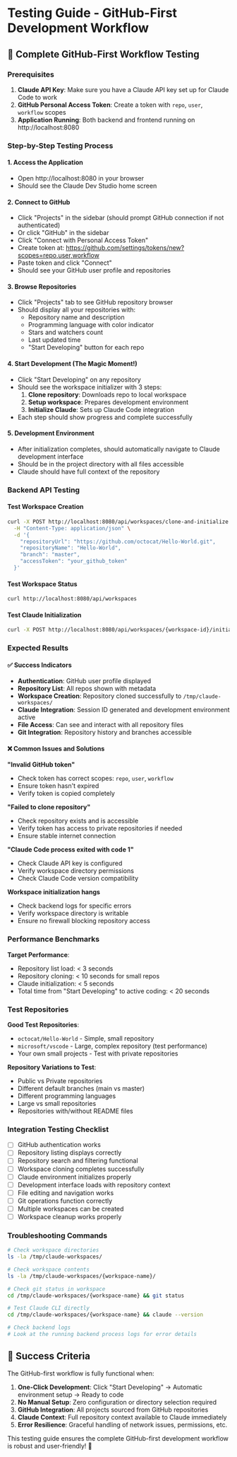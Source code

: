 # Testing Guide - GitHub-First Development Workflow

## 🚀 Complete GitHub-First Workflow Testing

### Prerequisites
1. **Claude API Key**: Make sure you have a Claude API key set up for Claude Code to work
2. **GitHub Personal Access Token**: Create a token with `repo`, `user`, `workflow` scopes
3. **Application Running**: Both backend and frontend running on http://localhost:8080

### Step-by-Step Testing Process

#### 1. Access the Application
- Open http://localhost:8080 in your browser
- Should see the Claude Dev Studio home screen

#### 2. Connect to GitHub
- Click "Projects" in the sidebar (should prompt GitHub connection if not authenticated)
- Or click "GitHub" in the sidebar
- Click "Connect with Personal Access Token"
- Create token at: https://github.com/settings/tokens/new?scopes=repo,user,workflow
- Paste token and click "Connect"
- Should see your GitHub user profile and repositories

#### 3. Browse Repositories
- Click "Projects" tab to see GitHub repository browser
- Should display all your repositories with:
  - Repository name and description
  - Programming language with color indicator
  - Stars and watchers count
  - Last updated time
  - "Start Developing" button for each repo

#### 4. Start Development (The Magic Moment!)
- Click "Start Developing" on any repository
- Should see the workspace initializer with 3 steps:
  1. **Clone repository**: Downloads repo to local workspace
  2. **Setup workspace**: Prepares development environment
  3. **Initialize Claude**: Sets up Claude Code integration
- Each step should show progress and complete successfully

#### 5. Development Environment
- After initialization completes, should automatically navigate to Claude development interface
- Should be in the project directory with all files accessible
- Claude should have full context of the repository

### Backend API Testing

#### Test Workspace Creation
```bash
curl -X POST http://localhost:8080/api/workspaces/clone-and-initialize \
  -H "Content-Type: application/json" \
  -d '{
    "repositoryUrl": "https://github.com/octocat/Hello-World.git",
    "repositoryName": "Hello-World",
    "branch": "master",
    "accessToken": "your_github_token"
  }'
```

#### Test Workspace Status
```bash
curl http://localhost:8080/api/workspaces
```

#### Test Claude Initialization
```bash
curl -X POST http://localhost:8080/api/workspaces/{workspace-id}/initialize-claude
```

### Expected Results

#### ✅ Success Indicators
- **Authentication**: GitHub user profile displayed
- **Repository List**: All repos shown with metadata
- **Workspace Creation**: Repository cloned successfully to `/tmp/claude-workspaces/`
- **Claude Integration**: Session ID generated and development environment active
- **File Access**: Can see and interact with all repository files
- **Git Integration**: Repository history and branches accessible

#### ❌ Common Issues and Solutions

**"Invalid GitHub token"**
- Check token has correct scopes: `repo`, `user`, `workflow`
- Ensure token hasn't expired
- Verify token is copied completely

**"Failed to clone repository"**
- Check repository exists and is accessible
- Verify token has access to private repositories if needed
- Ensure stable internet connection

**"Claude Code process exited with code 1"**
- Check Claude API key is configured
- Verify workspace directory permissions
- Check Claude Code version compatibility

**Workspace initialization hangs**
- Check backend logs for specific errors
- Verify workspace directory is writable
- Ensure no firewall blocking repository access

### Performance Benchmarks

**Target Performance**:
- Repository list load: < 3 seconds
- Repository cloning: < 10 seconds for small repos
- Claude initialization: < 5 seconds
- Total time from "Start Developing" to active coding: < 20 seconds

### Test Repositories

**Good Test Repositories**:
- `octocat/Hello-World` - Simple, small repository
- `microsoft/vscode` - Large, complex repository (test performance)
- Your own small projects - Test with private repositories

**Repository Variations to Test**:
- Public vs Private repositories
- Different default branches (main vs master)
- Different programming languages
- Large vs small repositories
- Repositories with/without README files

### Integration Testing Checklist

- [ ] GitHub authentication works
- [ ] Repository listing displays correctly
- [ ] Repository search and filtering functional
- [ ] Workspace cloning completes successfully
- [ ] Claude environment initializes properly
- [ ] Development interface loads with repository context
- [ ] File editing and navigation works
- [ ] Git operations function correctly
- [ ] Multiple workspaces can be created
- [ ] Workspace cleanup works properly

### Troubleshooting Commands

```bash
# Check workspace directories
ls -la /tmp/claude-workspaces/

# Check workspace contents
ls -la /tmp/claude-workspaces/{workspace-name}/

# Check git status in workspace
cd /tmp/claude-workspaces/{workspace-name} && git status

# Test Claude CLI directly
cd /tmp/claude-workspaces/{workspace-name} && claude --version

# Check backend logs
# Look at the running backend process logs for error details
```

## 🎯 Success Criteria

The GitHub-first workflow is fully functional when:

1. **One-Click Development**: Click "Start Developing" → Automatic environment setup → Ready to code
2. **No Manual Setup**: Zero configuration or directory selection required
3. **GitHub Integration**: All projects sourced from GitHub repositories
4. **Claude Context**: Full repository context available to Claude immediately
5. **Error Resilience**: Graceful handling of network issues, permissions, etc.

This testing guide ensures the complete GitHub-first development workflow is robust and user-friendly! 🚀